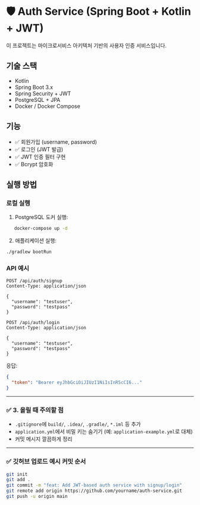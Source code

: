 # 🛡️ Auth Service (Spring Boot + Kotlin + JWT)

이 프로젝트는 마이크로서비스 아키텍처 기반의 사용자 인증 서비스입니다.

## 기술 스택
- Kotlin
- Spring Boot 3.x
- Spring Security + JWT
- PostgreSQL + JPA
- Docker / Docker Compose

## 기능
- ✅ 회원가입 (username, password)
- ✅ 로그인 (JWT 발급)
- ✅ JWT 인증 필터 구현
- ✅ Bcrypt 암호화

## 실행 방법

### 로컬 실행
1. PostgreSQL 도커 실행:
```bash
   docker-compose up -d
```

2. 애플리케이션 실행:
```bash
./gradlew bootRun
```

### API 예시
```http
POST /api/auth/signup
Content-Type: application/json

{
  "username": "testuser",
  "password": "testpass"
} 
```

```http
POST /api/auth/login
Content-Type: application/json

{
  "username": "testuser",
  "password": "testpass"
}
```
응답:
```json
{
  "token": "Bearer eyJhbGciOiJIUzI1NiIsInR5cCI6..."
}
```


---

### ✅ 3. 올릴 때 주의할 점

- `.gitignore`에 `build/`, `.idea/`, `.gradle/`, `*.iml` 등 추가
- `application.yml`에서 비밀 키는 숨기기 (예: `application-example.yml`로 대체)
- 커밋 메시지 깔끔하게 정리

---

### ✅ 깃허브 업로드 예시 커밋 순서

```bash
git init
git add .
git commit -m "feat: Add JWT-based auth service with signup/login"
git remote add origin https://github.com/yourname/auth-service.git
git push -u origin main
